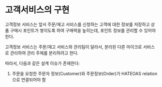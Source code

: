 # 고객서비스의 구현

고객정보 서비스는 앞서 주문/재고 서비스를 신청하는 고객에 대한 정보를 저장하고 상품 구매시 포인트가 쌓이도록 하여 구매력을 높히는데, 포인트 정보를 관리할 수 있어야 한다.

고객정보 서비스는 주문/재고 서비스와 관리팀이 달라서, 분리된 다른 마이크로 서비스로 관리하여 관리 주체를 분리하려고 한다.

따라서, 다음과 같은 설계 이슈가 존재한다:

1. 주문을 요청한 주문자 정보(Customer)와 주문정보(Order)가 HATEOAS relation 으로 연결되어야 함

